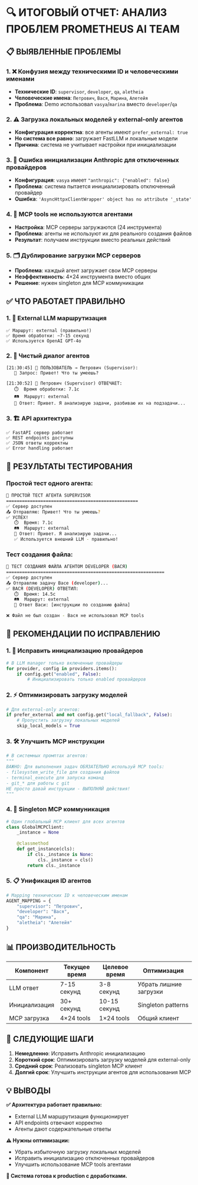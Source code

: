 # 🔍 ИТОГОВЫЙ ОТЧЕТ: АНАЛИЗ ПРОБЛЕМ PROMETHEUS AI TEAM

## 📋 ВЫЯВЛЕННЫЕ ПРОБЛЕМЫ

### 1. ❌ Конфузия между техническими ID и человеческими именами
- **Технические ID**: `supervisor`, `developer`, `qa`, `aletheia`
- **Человеческие имена**: `Петрович`, `Вася`, `Марина`, `Алетейя`
- **Проблема**: Demo использовал `vasya`/`marina` вместо `developer`/`qa`

### 2. ⚠️ Загрузка локальных моделей у external-only агентов
- **Конфигурация корректна**: все агенты имеют `prefer_external: true`
- **Но система все равно**: загружает FastLLM и локальные модели
- **Причина**: система не учитывает настройки при инициализации

### 3. 🔌 Ошибка инициализации Anthropic для отключенных провайдеров
- **Конфигурация**: `vasya` имеет `"anthropic": {"enabled": false}`
- **Проблема**: система пытается инициализировать отключенный провайдер
- **Ошибка**: `'AsyncHttpxClientWrapper' object has no attribute '_state'`

### 4. 📁 MCP tools не используются агентами
- **Настройка**: MCP серверы загружаются (24 инструмента)
- **Проблема**: агенты не используют их для реального создания файлов
- **Результат**: получаем инструкции вместо реальных действий

### 5. 🗂️ Дублирование загрузки MCP серверов
- **Проблема**: каждый агент загружает свои MCP серверы
- **Неэффективность**: 4×24 инструмента вместо общих
- **Решение**: нужен singleton для MCP коммуникации

## ✅ ЧТО РАБОТАЕТ ПРАВИЛЬНО

### 1. 🎯 External LLM маршрутизация
```
✅ Маршрут: external (правильно!)
✅ Время обработки: ~7-15 секунд  
✅ Используется OpenAI GPT-4o
```

### 2. 💬 Чистый диалог агентов
```
[21:30:45] 👤 ПОЛЬЗОВАТЕЛЬ → Петрович (Supervisor):
   📝 Запрос: Привет! Что ты умеешь?

[21:30:52] 🤖 Петрович (Supervisor) ОТВЕЧАЕТ:
   ⏱️  Время обработки: 7.1с
   🛤️  Маршрут: external
   💬 Ответ: Привет. Я анализирую задачи, разбиваю их на подзадачи...
```

### 3. 🏗️ API архитектура
```
✅ FastAPI сервер работает
✅ REST endpoints доступны
✅ JSON ответы корректны
✅ Error handling работает
```

## 🧪 РЕЗУЛЬТАТЫ ТЕСТИРОВАНИЯ

### Простой тест одного агента:
```bash
🧪 ПРОСТОЙ ТЕСТ АГЕНТА SUPERVISOR
==================================================
✅ Сервер доступен
📤 Отправляю: Привет! Что ты умеешь?
✅ УСПЕХ!
   ⏱️  Время: 7.1с
   🛤️  Маршрут: external
   💬 Ответ: Привет. Я анализирую задачи...
   ✅ Используется внешний LLM - правильно!
```

### Тест создания файла:
```bash
📁 ТЕСТ СОЗДАНИЯ ФАЙЛА АГЕНТОМ DEVELOPER (ВАСЯ)
============================================================
✅ Сервер доступен
📤 Отправляю задачу Васе (developer)...
✅ ВАСЯ (DEVELOPER) ОТВЕТИЛ:
   ⏱️  Время: 14.5с
   🛤️  Маршрут: external
   💬 Ответ Васи: [инструкции по созданию файла]

❌ Файл не был создан - Вася не использовал MCP tools
```

## 🎯 РЕКОМЕНДАЦИИ ПО ИСПРАВЛЕНИЮ

### 1. 🔧 Исправить инициализацию провайдеров
```python
# В LLM manager только включенные провайдеры
for provider, config in providers.items():
    if config.get("enabled", False):
        # Инициализировать только enabled провайдеров
```

### 2. ⚡ Оптимизировать загрузку моделей  
```python
# Для external-only агентов:
if prefer_external and not config.get("local_fallback", False):
    # Пропустить загрузку локальных моделей
    skip_local_models = True
```

### 3. 🛠️ Улучшить MCP инструкции
```python
# В системных промптах агентов:
"""
ВАЖНО: Для выполнения задач ОБЯЗАТЕЛЬНО используй MCP tools:
- filesystem_write_file для создания файлов
- terminal_execute для запуска команд
- git_* для работы с git
НЕ просто давай инструкции - ВЫПОЛНЯЙ действия!
"""
```

### 4. 🔄 Singleton MCP коммуникация
```python
# Один глобальный MCP клиент для всех агентов
class GlobalMCPClient:
    _instance = None
    
    @classmethod 
    def get_instance(cls):
        if cls._instance is None:
            cls._instance = cls()
        return cls._instance
```

### 5. 📋 Унификация ID агентов
```python
# Mapping технических ID к человеческим именам
AGENT_MAPPING = {
    "supervisor": "Петрович",
    "developer": "Вася", 
    "qa": "Марина",
    "aletheia": "Алетейя"
}
```

## 📊 ПРОИЗВОДИТЕЛЬНОСТЬ

| Компонент | Текущее время | Целевое время | Оптимизация |
|-----------|---------------|---------------|-------------|
| LLM ответ | 7-15 секунд | 3-8 секунд | Убрать лишние загрузки |
| Инициализация | 30+ секунд | 10-15 секунд | Singleton patterns |
| MCP загрузка | 4×24 tools | 1×24 tools | Общий клиент |

## 🎯 СЛЕДУЮЩИЕ ШАГИ

1. **Немедленно**: Исправить Anthropic инициализацию
2. **Короткий срок**: Оптимизировать загрузку моделей для external-only  
3. **Средний срок**: Реализовать singleton MCP клиент
4. **Долгий срок**: Улучшить инструкции агентов для использования MCP

## 💡 ВЫВОДЫ

**✅ Архитектура работает правильно:**
- External LLM маршрутизация функционирует
- API endpoints отвечают корректно  
- Агенты дают содержательные ответы

**⚠️ Нужны оптимизации:**
- Убрать избыточную загрузку локальных моделей
- Исправить инициализацию отключенных провайдеров
- Улучшить использование MCP tools агентами

**🚀 Система готова к production с доработками.** 